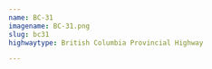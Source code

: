 ```yaml
---
name: BC-31
imagename: BC-31.png
slug: bc31
highwaytype: British Columbia Provincial Highway

---
```

